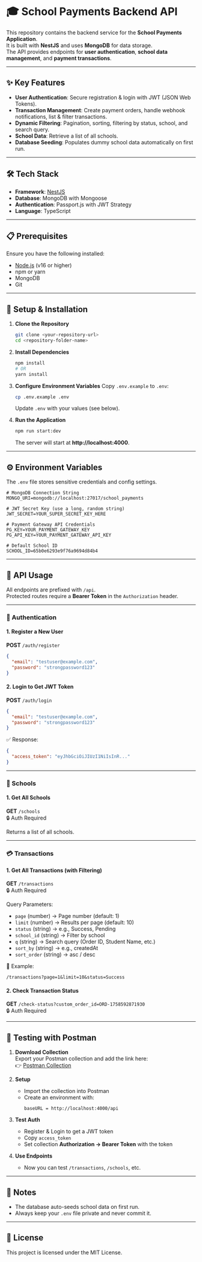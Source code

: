 # 🎓 School Payments Backend API

This repository contains the backend service for the **School Payments Application**.  
It is built with **NestJS** and uses **MongoDB** for data storage.  
The API provides endpoints for **user authentication**, **school data management**, and **payment transactions**.

---

## ✨ Key Features

- **User Authentication**: Secure registration & login with JWT (JSON Web Tokens).
- **Transaction Management**: Create payment orders, handle webhook notifications, list & filter transactions.
- **Dynamic Filtering**: Pagination, sorting, filtering by status, school, and search query.
- **School Data**: Retrieve a list of all schools.
- **Database Seeding**: Populates dummy school data automatically on first run.

---

## 🛠 Tech Stack

- **Framework**: [NestJS](https://nestjs.com/)
- **Database**: MongoDB with Mongoose
- **Authentication**: Passport.js with JWT Strategy
- **Language**: TypeScript

---

## 📋 Prerequisites

Ensure you have the following installed:

- [Node.js](https://nodejs.org/) (v16 or higher)
- npm or yarn
- MongoDB
- Git

---

## 🚀 Setup & Installation

1. **Clone the Repository**
   ```bash
   git clone <your-repository-url>
   cd <repository-folder-name>
   ```

2. **Install Dependencies**
   ```bash
   npm install
   # OR
   yarn install
   ```

3. **Configure Environment Variables**
   Copy `.env.example` to `.env`:
   ```bash
   cp .env.example .env
   ```
   Update `.env` with your values (see below).

4. **Run the Application**
   ```bash
   npm run start:dev
   ```
   The server will start at **http://localhost:4000**.

---

## ⚙️ Environment Variables

The `.env` file stores sensitive credentials and config settings.

```env
# MongoDB Connection String
MONGO_URI=mongodb://localhost:27017/school_payments

# JWT Secret Key (use a long, random string)
JWT_SECRET=YOUR_SUPER_SECRET_KEY_HERE

# Payment Gateway API Credentials
PG_KEY=YOUR_PAYMENT_GATEWAY_KEY
PG_API_KEY=YOUR_PAYMENT_GATEWAY_API_KEY

# Default School ID
SCHOOL_ID=65b0e6293e9f76a9694d84b4
```

---

## 📖 API Usage

All endpoints are prefixed with `/api`.  
Protected routes require a **Bearer Token** in the `Authorization` header.

---

### 🔑 Authentication

#### 1. Register a New User
**POST** `/auth/register`
```json
{
  "email": "testuser@example.com",
  "password": "strongpassword123"
}
```

#### 2. Login to Get JWT Token
**POST** `/auth/login`
```json
{
  "email": "testuser@example.com",
  "password": "strongpassword123"
}
```

✅ Response:
```json
{
  "access_token": "eyJhbGciOiJIUzI1NiIsInR..."
}
```

---

### 🏫 Schools

#### 1. Get All Schools
**GET** `/schools`  
🔒 Auth Required

Returns a list of all schools.

---

### 💳 Transactions

#### 1. Get All Transactions (with Filtering)
**GET** `/transactions`  
🔒 Auth Required

Query Parameters:
- `page` (number) → Page number (default: 1)
- `limit` (number) → Results per page (default: 10)
- `status` (string) → e.g., Success, Pending
- `school_id` (string) → Filter by school
- `q` (string) → Search query (Order ID, Student Name, etc.)
- `sort_by` (string) → e.g., createdAt
- `sort_order` (string) → asc / desc

📌 Example:
```
/transactions?page=1&limit=10&status=Success
```

#### 2. Check Transaction Status
**GET** `/check-status?custom_order_id=ORD-1758592871930`  
🔒 Auth Required

---

## 🧪 Testing with Postman

1. **Download Collection**  
   Export your Postman collection and add the link here:  
   👉 [Postman Collection](postman_collection.json)

2. **Setup**
   - Import the collection into Postman
   - Create an environment with:
     ```
     baseURL = http://localhost:4000/api
     ```

3. **Test Auth**
   - Register & Login to get a JWT token
   - Copy `access_token`
   - Set collection **Authorization → Bearer Token** with the token

4. **Use Endpoints**
   - Now you can test `/transactions`, `/schools`, etc.

---

## 📌 Notes
- The database auto-seeds school data on first run.
- Always keep your `.env` file private and never commit it.

---

## 📜 License
This project is licensed under the MIT License.


